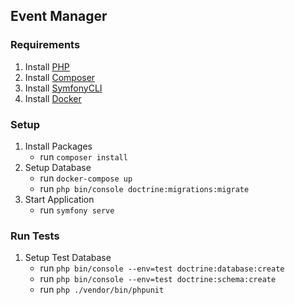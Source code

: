 ## Event Manager
### Requirements
1. Install [PHP](https://www.php.net/downloads)
1. Install [Composer](https://getcomposer.org/download/)
1. Install [SymfonyCLI](https://symfony.com/download)
1. Install [Docker](https://www.docker.com/products/docker-desktop/)

### Setup
1. Install Packages
    - run `composer install`
1. Setup Database
    - run `docker-compose up`
    - run `php bin/console doctrine:migrations:migrate `
1. Start Application
    - run `symfony serve`

### Run Tests
1. Setup Test Database
    - run `php bin/console --env=test doctrine:database:create`
    - run `php bin/console --env=test doctrine:schema:create`
    - run `php ./vendor/bin/phpunit`